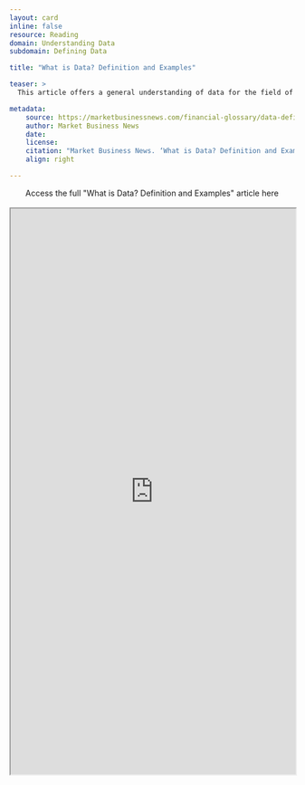 ```yaml
---
layout: card
inline: false
resource: Reading
domain: Understanding Data
subdomain: Defining Data

title: "What is Data? Definition and Examples"

teaser: >
  This article offers a general understanding of data for the field of business and includes a glossary of related terms as well as two educational videos about what data is and what data storytelling is. 

metadata:
    source: https://marketbusinessnews.com/financial-glossary/data-definitio/
    author: Market Business News
    date:
    license:
    citation: "Market Business News. ‘What is Data? Definition and Examples.’ Marketbusinessnews.com, n.d. https://marketbusinessnews.com/financial-glossary/data-definitio/. Accessed 6 June 2023."
    align: right

---
```


<link rel="stylesheet" href="https://cdn.jsdelivr.net/npm/@shoelace-style/shoelace@2.5.2/cdn/themes/light.css" />
<script type="module" src="https://cdn.jsdelivr.net/npm/@shoelace-style/shoelace@2.5.2/cdn/shoelace.js" ></script>

<div>
  <center>
  <sl-button-group label="Alignment">
  <sl-button href="https://marketbusinessnews.com/financial-glossary/data-definitio/">Access the full "What is Data? Definition and Examples" article here</sl-button>
  </sl-button-group>
</center>
</div>

<br>

<iframe width="100%" height="1000" src="https://marketbusinessnews.com/financial-glossary/data-definitio/" allowfullscreen>iFrame HERE</iframe>
